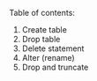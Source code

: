 Table of contents:
1. Create table
2. Drop table
3. Delete statement
4. Alter (rename)
5. Drop and truncate
